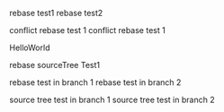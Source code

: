 rebase test1
rebase test2

conflict rebase test 1
conflict rebase test 1

HelloWorld

rebase sourceTree Test1

rebase test in branch 1
rebase test in branch 2

source tree test in branch 1
 source tree test in branch 2
